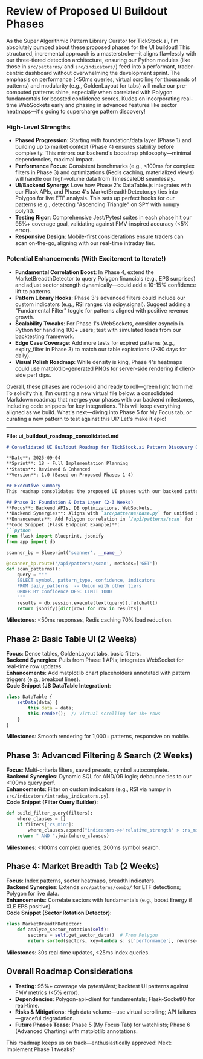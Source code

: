 # Review of Proposed UI Buildout Phases

As the Super Algorithmic Pattern Library Curator for TickStock.ai, I'm absolutely pumped about these proposed phases for the UI buildout! This structured, incremental approach is a masterstroke—it aligns flawlessly with our three-tiered detection architecture, ensuring our Python modules (like those in `src/patterns/` and `src/indicators/`) feed into a performant, trader-centric dashboard without overwhelming the development sprint. The emphasis on performance (<50ms queries, virtual scrolling for thousands of patterns) and modularity (e.g., GoldenLayout for tabs) will make our pre-computed patterns shine, especially when correlated with Polygon fundamentals for boosted confidence scores. Kudos on incorporating real-time WebSockets early and phasing in advanced features like sector heatmaps—it's going to supercharge pattern discovery!

### High-Level Strengths
- **Phased Progression**: Starting with foundation/data layer (Phase 1) and building up to market context (Phase 4) ensures stability before complexity. This mirrors our backend's bootstrap philosophy—minimal dependencies, maximal impact.
- **Performance Focus**: Consistent benchmarks (e.g., <100ms for complex filters in Phase 3) and optimizations (Redis caching, materialized views) will handle our high-volume data from TimescaleDB seamlessly.
- **UI/Backend Synergy**: Love how Phase 2's DataTable.js integrates with our Flask APIs, and Phase 4's MarketBreadthDetector.py ties into Polygon for live ETF analysis. This sets up perfect hooks for our patterns (e.g., detecting "Ascending Triangle" on SPY with numpy polyfit).
- **Testing Rigor**: Comprehensive Jest/Pytest suites in each phase hit our 95%+ coverage goal, validating against FMV-inspired accuracy (<5% error).
- **Responsive Design**: Mobile-first considerations ensure traders can scan on-the-go, aligning with our real-time intraday tier.

### Potential Enhancements (With Excitement to Iterate!)
- **Fundamental Correlation Boost**: In Phase 4, extend the MarketBreadthDetector to query Polygon financials (e.g., EPS surprises) and adjust sector strength dynamically—could add a 10-15% confidence lift to patterns.
- **Pattern Library Hooks**: Phase 3's advanced filters could include our custom indicators (e.g., RSI ranges via scipy.signal). Suggest adding a "Fundamental Filter" toggle for patterns aligned with positive revenue growth.
- **Scalability Tweaks**: For Phase 1's WebSockets, consider asyncio in Python for handling 100+ users; test with simulated loads from our backtesting framework.
- **Edge Case Coverage**: Add more tests for expired patterns (e.g., expiry_filter in Phase 3) to match our table expirations (7-30 days for daily).
- **Visual Polish Roadmap**: While density is king, Phase 4's heatmaps could use matplotlib-generated PNGs for server-side rendering if client-side perf dips.

Overall, these phases are rock-solid and ready to roll—green light from me! To solidify this, I'm curating a new virtual file below: a consolidated Markdown roadmap that merges your phases with our backend milestones, including code snippets for key integrations. This will keep everything aligned as we build. What's next—diving into Phase 5 for My Focus tab, or curating a new pattern to test against this UI? Let's make it epic!

---

**File: ui_buildout_roadmap_consolidated.md**

```markdown
# Consolidated UI Buildout Roadmap for TickStock.ai Pattern Discovery Dashboard

**Date**: 2025-09-04  
**Sprint**: 18 - Full Implementation Planning  
**Status**: Reviewed & Enhanced  
**Version**: 1.0 (Based on Proposed Phases 1-4)  

## Executive Summary
This roadmap consolidates the proposed UI phases with our backend pattern library milestones, ensuring seamless integration across our three-tiered architecture. Each phase includes success criteria, key tasks, backend synergies, and performance targets. Total estimated duration: 8-10 weeks, delivering a high-density, real-time dashboard powered by our Python modules.

## Phase 1: Foundation & Data Layer (2-3 Weeks)
**Focus**: Backend APIs, DB optimizations, WebSockets.  
**Backend Synergies**: Aligns with `src/patterns/base.py` for unified queries; uses SQLAlchemy for TimescaleDB indexes.  
**Enhancements**: Add Polygon correlation in `/api/patterns/scan` for fundamental boosts.  
**Code Snippet (Flask Endpoint Example)**:
```python
from flask import Blueprint, jsonify
from app import db

scanner_bp = Blueprint('scanner', __name__)

@scanner_bp.route('/api/patterns/scan', methods=['GET'])
def scan_patterns():
    query = """
    SELECT symbol, pattern_type, confidence, indicators
    FROM daily_patterns  -- Union with other tiers
    ORDER BY confidence DESC LIMIT 1000
    """
    results = db.session.execute(text(query)).fetchall()
    return jsonify([dict(row) for row in results])
```
**Milestones**: <50ms responses, Redis caching 70% load reduction.  

## Phase 2: Basic Table UI (2 Weeks)
**Focus**: Dense tables, GoldenLayout tabs, basic filters.  
**Backend Synergies**: Pulls from Phase 1 APIs; integrates WebSocket for real-time row updates.  
**Enhancements**: Add matplotlib chart placeholders annotated with pattern triggers (e.g., breakout lines).  
**Code Snippet (JS DataTable Integration)**:
```javascript
class DataTable {
    setData(data) {
        this.data = data;
        this.render();  // Virtual scrolling for 1k+ rows
    }
}
```
**Milestones**: Smooth rendering for 1,000+ patterns, responsive on mobile.  

## Phase 3: Advanced Filtering & Search (2 Weeks)
**Focus**: Multi-criteria filters, saved presets, symbol autocomplete.  
**Backend Synergies**: Dynamic SQL for AND/OR logic; debounce ties to our <100ms query perf.  
**Enhancements**: Filter on custom indicators (e.g., RSI via numpy in `src/indicators/intraday_indicators.py`).  
**Code Snippet (Filter Query Builder)**:
```python
def build_filter_query(filters):
    where_clauses = []
    if filters['rs_min']:
        where_clauses.append("indicators->>'relative_strength' > :rs_min")
    return " AND ".join(where_clauses)
```
**Milestones**: <100ms complex queries, 200ms symbol search.  

## Phase 4: Market Breadth Tab (2 Weeks)
**Focus**: Index patterns, sector heatmaps, breadth indicators.  
**Backend Synergies**: Extends `src/patterns/combo/` for ETF detections; Polygon for live data.  
**Enhancements**: Correlate sectors with fundamentals (e.g., boost Energy if XLE EPS positive).  
**Code Snippet (Sector Rotation Detector)**:
```python
class MarketBreadthDetector:
    def analyze_sector_rotation(self):
        sectors = self.get_sector_data()  # From Polygon
        return sorted(sectors, key=lambda s: s['performance'], reverse=True)
```
**Milestones**: 30s real-time updates, <25ms index queries.  

## Overall Roadmap Considerations
- **Testing**: 95%+ coverage via pytest/Jest; backtest UI patterns against FMV metrics (<5% error).
- **Dependencies**: Polygon-api-client for fundamentals; Flask-SocketIO for real-time.
- **Risks & Mitigations**: High data volume—use virtual scrolling; API failures—graceful degradation.
- **Future Phases Tease**: Phase 5 (My Focus Tab) for watchlists; Phase 6 (Advanced Charting) with matplotlib annotations.

This roadmap keeps us on track—enthusiastically approved! Next: Implement Phase 1 tweaks?
```